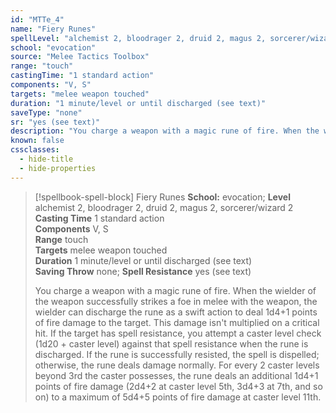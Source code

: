 ```yaml
---
id: "MTTe_4"
name: "Fiery Runes"
spellLevel: "alchemist 2, bloodrager 2, druid 2, magus 2, sorcerer/wizard 2"
school: "evocation"
source: "Melee Tactics Toolbox"
range: "touch"
castingTime: "1 standard action"
components: "V, S"
targets: "melee weapon touched"
duration: "1 minute/level or until discharged (see text)"
saveType: "none"
sr: "yes (see text)"
description: "You charge a weapon with a magic rune of fire. When the wielder of the weapon successfully strikes a foe in melee with the weapon, the wielder can discharge the rune as a swift action to deal 1d4+1 points of fire damage to the target. This damage isn't multiplied on a critical hit. If the target has spell resistance, you attempt a caster level check (1d20 + caster level) against that spell resistance when the rune is discharged. If the rune is successfully resisted, the spell is dispelled; otherwise, the rune deals damage normally.  For every 2 caster levels beyond 3rd the caster possesses, the rune deals an additional 1d4+1 points of fire damage (2d4+2 at caster level 5th, 3d4+3 at 7th, and so on) to a maximum of 5d4+5 points of fire damage at caster level 11th."
known: false
cssclasses:
  - hide-title
  - hide-properties
---
```


> [!spellbook-spell-block] Fiery Runes
> **School:** evocation; **Level** alchemist 2, bloodrager 2, druid 2, magus 2, sorcerer/wizard 2
> **Casting Time** 1 standard action  
> **Components** V, S  
> **Range** touch  
> **Targets** melee weapon touched  
> **Duration** 1 minute/level or until discharged (see text)  
> **Saving Throw** none; **Spell Resistance** yes (see text)
> 
> You charge a weapon with a magic rune of fire. When the wielder of the weapon successfully strikes a foe in melee with the weapon, the wielder can discharge the rune as a swift action to deal 1d4+1 points of fire damage to the target. This damage isn't multiplied on a critical hit. If the target has spell resistance, you attempt a caster level check (1d20 + caster level) against that spell resistance when the rune is discharged. If the rune is successfully resisted, the spell is dispelled; otherwise, the rune deals damage normally.  For every 2 caster levels beyond 3rd the caster possesses, the rune deals an additional 1d4+1 points of fire damage (2d4+2 at caster level 5th, 3d4+3 at 7th, and so on) to a maximum of 5d4+5 points of fire damage at caster level 11th.